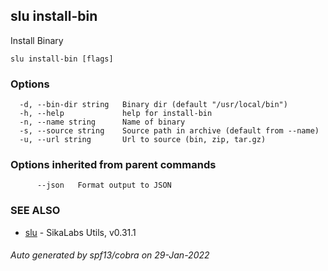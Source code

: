 ## slu install-bin

Install Binary

```
slu install-bin [flags]
```

### Options

```
  -d, --bin-dir string   Binary dir (default "/usr/local/bin")
  -h, --help             help for install-bin
  -n, --name string      Name of binary
  -s, --source string    Source path in archive (default from --name)
  -u, --url string       Url to source (bin, zip, tar.gz)
```

### Options inherited from parent commands

```
      --json   Format output to JSON
```

### SEE ALSO

* [slu](slu.md)	 - SikaLabs Utils, v0.31.1

###### Auto generated by spf13/cobra on 29-Jan-2022
